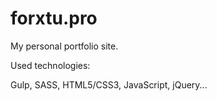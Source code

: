 # forxtu.pro

My personal portfolio site.

Used technologies:

Gulp, SASS, HTML5/CSS3, JavaScript, jQuery...
